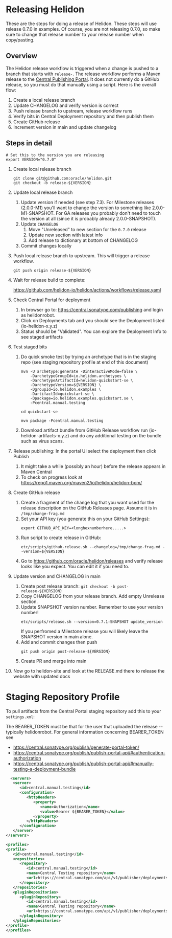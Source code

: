 # Releasing Helidon

These are the steps for doing a release of Helidon. These steps 
will use release 0.7.0 in examples. Of course, you are not releasing
0.7.0, so make sure to change that release number to your release
number when copy/pasting.

## Overview

The Helidon release workflow is triggered when a change is pushed to
a branch that starts with `release-`. The release workflow performs
a Maven release to the [Central Publishing Portal](https://central.sonatype.org/publish/publish-portal-guide/).
It does not currently do a GitHub release, so you must do that manually
using a script. Here is the overall flow:

1. Create a local release branch
2. Update CHANGELOG and verify version is correct
3. Push release branch to upstream, release workflow runs
4. Verify bits in Central Deployment repository and then publish them
5. Create GitHub release
6. Increment version in main and update changelog

## Steps in detail

```shell
# Set this to the version you are releasing
export VERSION="0.7.0"
```

1. Create local release branch
    ```shell
    git clone git@github.com:oracle/helidon.git
    git checkout -b release-${VERSION}
    ```
2. Update local release branch
   1. Update version if needed (see step 7.3). For Milestone releases
      (2.0.0-M1) you'll want to change the version to something like
      2.0.0-M1-SNAPSHOT. For GA releases you probably don't need to
      touch the version at all (since it is probably already
      2.0.0-SNAPSHOT).
   2. Update `CHANGELOG`
      1. Move "Unreleased" to new section for the `0.7.0` release
      2. Update new section with latest info
      3. Add release to dictionary at bottom of CHANGELOG
   3. Commit changes locally

3. Push local release branch to upstream. This will trigger a release workflow.

    ```
    git push origin release-${VERSION}
    ```

4. Wait for release build to complete:

   https://github.com/helidon-io/helidon/actions/workflows/release.yaml

5. Check Central Portal for deployment
    1. In browser go to: https://central.sonatype.com/publishing and login as helidonrobot.
    2. Click on Deployments tab and you should see the Deployment listed (io-helidon-x.y.z)
    3. Status should be "Validated". You can explore the Deployment Info to see staged artifacts
    
6. Test staged bits    
    1. Do quick smoke test by trying an archetype that is in the staging repo (see staging repository profile at end of this document)
    
        ```shell
        mvn -U archetype:generate -DinteractiveMode=false \
            -DarchetypeGroupId=io.helidon.archetypes \
            -DarchetypeArtifactId=helidon-quickstart-se \
            -DarchetypeVersion=${VERSION} \
            -DgroupId=io.helidon.examples \
            -DartifactId=quickstart-se \
            -Dpackage=io.helidon.examples.quickstart.se \
            -Pcentral.manual.testing
        
        cd quickstart-se
        
        mvn package -Pcentral.manual.testing
        ```
    2.  Download artifact bundle from GitHub Release workflow run (io-helidon-artifacts-x.y.z) and do any additional testing on the bundle such as virus scans.
       
7. Release publishing: In the portal UI select the deployment then click Publish
   1. It might take a while (possibly an hour) before the release appears in Maven Central
   2. To check on progress look at https://repo1.maven.org/maven2/io/helidon/helidon-bom/
       
8. Create GitHub release
   1. Create a fragment of the change log that you want used for the release
      description on the GitHub Releases page. Assume it is in `/tmp/change-frag.md`
   2. Set your API key (you generate this on your GitHub Settings):
      ```shell
      export GITHUB_API_KEY=<longhexnumberhere.....>
      ```
   3. Run script to create release in GitHub:
      ```shell
      etc/scripts/github-release.sh --changelog=/tmp/change-frag.md --version=${VERSION}
      ```
   4. Go to https://github.com/oracle/helidon/releases and verify release looks like
      you expect. You can edit it if you need to.

9. Update version and CHANGELOG in main
   1. Create post release branch: `git checkout -b post-release-${VERSION}`
   2. Copy CHANGELOG from your release branch. Add empty Unrelease section.
   3. Update SNAPSHOT version number. Remember to use your version number!
      ```shell
      etc/scripts/release.sh --version=0.7.1-SNAPSHOT update_version
      ```
      If you perfromed a Milestone release you will likely leave the 
      SNAPSHOT version in main alone.
   4. Add and commit changes then push
      ```shell
      git push origin post-release-${VERSION}
      ```
   5. Create PR and merge into main

10. Now go to helidon-site and look at the RELEASE.md there to release the website with updated docs

# Staging Repository Profile

To pull artifacts from the Central Portal staging repository add this to your `settings.xml`:

The BEARER_TOKEN must be that for the user that uploaded the release -- typically helidonrobot.
For general information concerning BEARER_TOKEN see 
* https://central.sonatype.org/publish/generate-portal-token/
* https://central.sonatype.org/publish/publish-portal-api/#authentication-authorization
* https://central.sonatype.org/publish/publish-portal-api/#manually-testing-a-deployment-bundle

```xml
  <servers>
   <server>
      <id>central.manual.testing</id>
      <configuration>
         <httpHeaders>
            <property>
               <name>Authorization</name>
               <value>Bearer ${BEARER_TOKEN}</value>
            </property>
         </httpHeaders>
      </configuration>
   </server>
</servers>

<profiles>
<profile>
   <id>central.manual.testing</id>
   <repositories>
      <repository>
         <id>central.manual.testing</id>
         <name>Central Testing repository</name>
         <url>https://central.sonatype.com/api/v1/publisher/deployments/download</url>
      </repository>
   </repositories>
   <pluginRepositories>
      <pluginRepository>
         <id>central.manual.testing</id>
         <name>Central Testing repository</name>
         <url>https://central.sonatype.com/api/v1/publisher/deployments/download</url>
      </pluginRepository>
   </pluginRepositories>
</profile>
</profiles>
```
